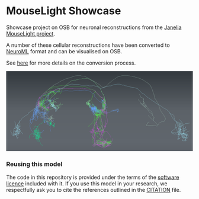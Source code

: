 # MouseLight Showcase

Showcase project on OSB for neuronal reconstructions from the [Janelia MouseLight project](https://www.janelia.org/project-team/mouselight).

A number of these cellular reconstructions have been converted to [NeuroML](http://www.neuroml.org) format and can be visualised on OSB.

See [here](https://github.com/OpenSourceBrain/MouseLightShowcase/blob/master/NeuroML2/README.md) for more details on the conversion process. 

![osbview](https://raw.githubusercontent.com/OpenSourceBrain/MouseLightShowcase/master/images/osb1.png)


### Reusing this model

The code in this repository is provided under the terms of the [software licence](LICENCE) included with it. If you use this model in your research, we respectfully ask you to cite the references outlined in the [CITATION](CITATION.md) file.

